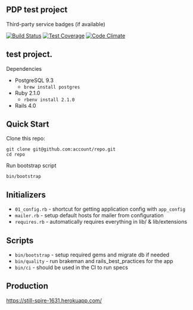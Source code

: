 PDP test project
-

Third-party service badges (if available)

[![Build Status](https://semaphoreapp.com/api/v1/projects/7fd11ee0-eb03-4485-ba0d-8e4b52c155f4/316093/shields_badge.svg)](https://semaphoreapp.com/MarselShiriyazdanov/pdp-test-project)
[![Test Coverage](https://codeclimate.com/repos/5499a62c69568048ce005b09/badges/fd447e3575ba73aefc1a/coverage.svg)](https://codeclimate.com/repos/5499a62c69568048ce005b09/feed)
[![Code Climate](https://codeclimate.com/repos/5499a62c69568048ce005b09/badges/fd447e3575ba73aefc1a/gpa.svg)](https://codeclimate.com/repos/5499a62c69568048ce005b09/feed)

test project.
-

Dependencies

- PostgreSQL 9.3
  - `brew install postgres`
- Ruby 2.1.0
  - `rbenv install 2.1.0`
- Rails 4.0

Quick Start
-

Clone this repo:

```
git clone git@github.com:account/repo.git
cd repo
```

Run bootstrap script

```
bin/bootstrap
```

Initializers
-

* `01_config.rb` - shortcut for getting application config with `app_config`
* `mailer.rb` - setup default hosts for mailer from configuration
* `requires.rb` - automatically requires everything in lib/ & lib/extensions

Scripts
-

* `bin/bootstrap` - setup required gems and migrate db if needed
* `bin/quality` - run brakeman and rails_best_practices for the app
* `bin/ci` - should be used in the CI to run specs

Production
-
https://still-spire-1631.herokuapp.com/
